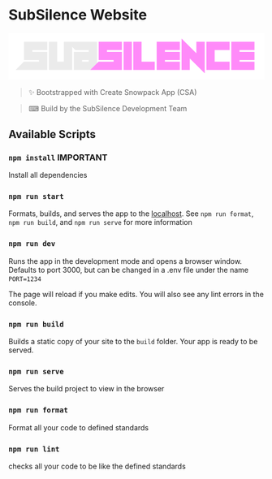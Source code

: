 # SubSilence Website

![SubSilence Banner Image](./src/assets/banner-pink.png)

> ✨ Bootstrapped with Create Snowpack App (CSA)

> ⌨ Build by the SubSilence Development Team

## Available Scripts

### `npm install` **IMPORTANT**

Install all dependencies

### `npm run start`

Formats, builds, and serves the app to the [localhost](http://localhost:5002).
See `npm run format`, `npm run build`, and `npm run serve` for more information

### `npm run dev`

Runs the app in the development mode and opens a browser window. Defaults to port 3000, but can be changed in a .env file under the name `PORT=1234`

The page will reload if you make edits.
You will also see any lint errors in the console.

### `npm run build`

Builds a static copy of your site to the `build` folder.
Your app is ready to be served.

### `npm run serve`

Serves the build project to view in the browser

### `npm run format`

Format all your code to defined standards

### `npm run lint`

checks all your code to be like the defined standards
